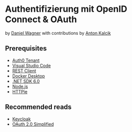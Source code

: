 # Authentifizierung mit OpenID Connect & OAuth

by [Daniel Wagner](https://github.com/danielwagn3r)
with contributions by [Anton Kalcik](https://github.com/akalcik)

## Prerequisites

- [Auth0 Tenant](https://auth0.com/)
- [Visual Studio Code](https://code.visualstudio.com)
- [REST Client](https://marketplace.visualstudio.com/items?itemName=humao.rest-client)
- [Docker Desktop](https://docs.docker.com/install/)
- [.NET SDK 6.0](https://dotnet.microsoft.com/download)
- [Node.js](https://nodejs.org/)
- [HTTPie](https://httpie.org/)

## Recommended reads

- [Keycloak](https://www.keycloak.org/)
- [OAuth 2.0 Simplified](https://www.oauth.com/)
